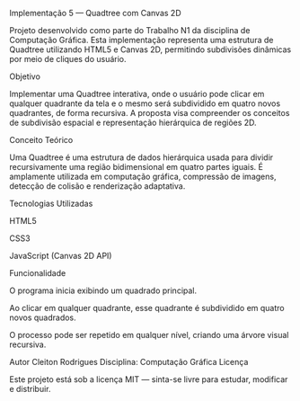  Implementação 5 — Quadtree com Canvas 2D

Projeto desenvolvido como parte do Trabalho N1 da disciplina de Computação Gráfica.
Esta implementação representa uma estrutura de Quadtree utilizando HTML5 e Canvas 2D, permitindo subdivisões dinâmicas por meio de cliques do usuário.

 Objetivo

Implementar uma Quadtree interativa, onde o usuário pode clicar em qualquer quadrante da tela e o mesmo será subdividido em quatro novos quadrantes, de forma recursiva.
A proposta visa compreender os conceitos de subdivisão espacial e representação hierárquica de regiões 2D.

 Conceito Teórico

Uma Quadtree é uma estrutura de dados hierárquica usada para dividir recursivamente uma região bidimensional em quatro partes iguais.
É amplamente utilizada em computação gráfica, compressão de imagens, detecção de colisão e renderização adaptativa.

 Tecnologias Utilizadas

HTML5

CSS3

JavaScript (Canvas 2D API)

Funcionalidade

O programa inicia exibindo um quadrado principal.

Ao clicar em qualquer quadrante, esse quadrante é subdividido em quatro novos quadrados.

O processo pode ser repetido em qualquer nível, criando uma árvore visual recursiva.

 Autor
Cleiton Rodrigues
Disciplina: Computação Gráfica
 Licença

Este projeto está sob a licença MIT — sinta-se livre para estudar, modificar e distribuir.
